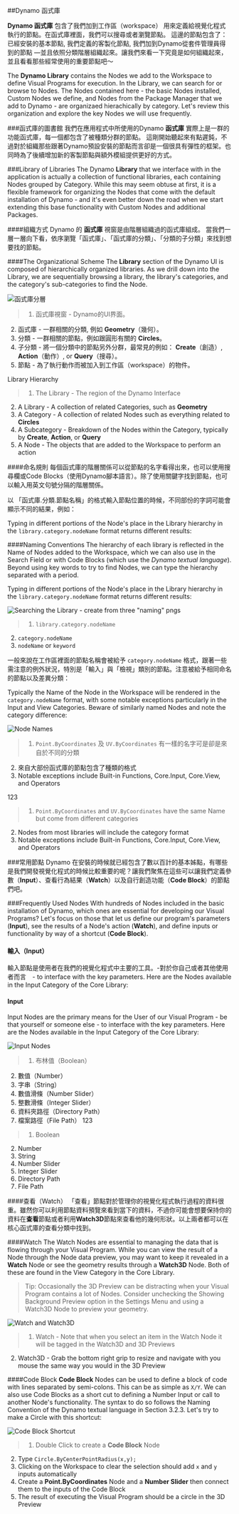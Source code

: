 ##Dynamo 函式庫

**Dynamo 函式庫** 包含了我們加到工作區（workspace） 用來定義給視覺化程式執行的節點。在函式庫裡面，我們可以搜尋或者瀏覽節點。
這邊的節點包含了：已經安裝的基本節點, 我們定義的客製化節點, 我們加到Dynamo從套件管理員得到的節點 —並且依照分類階層組織起來。讓我們來看一下究竟是如何組織起來，並且看看那些經常使用的重要節點吧～

The **Dynamo Library** contains the Nodes we add to the Workspace to define Visual Programs for execution. In the Library, we can search for or browse to Nodes. The Nodes contained here - the basic Nodes installed, Custom Nodes we define, and Nodes from the Package Manager that we add to Dynamo - are organizaed hierachically by category. Let's review this organization and explore the key Nodes we will use frequently.

###函式庫的圖書館
我們在應用程式中所使用的Dynamo **函式庫** 實際上是一群的功能函式庫，每一個都包含了被種類分群的節點。 這剛開始聽起來有點遲鈍，不過對於組織那些跟著Dynamo預設安裝的節點而言卻是一個很具有彈性的框架。也同時為了後續增加新的客製節點與額外模組提供更好的方式。

###Library of Libraries
The Dynamo **Library** that we interface with in the application is actually a collection of functional libraries, each containing Nodes grouped by Category. While this may seem obtuse at first, it is a flexible framework for organizing the Nodes that come with the default installation of Dynamo - and it's even better down the road when we start extending this base functionality with Custom Nodes and additional Packages.

####組織方式
Dynamo 的 **函式庫** 視窗是由階層組織過的函式庫組成。 當我們一層一層向下看，依序瀏覽「函式庫」、「函式庫的分類」、「分類的子分類」來找到想要找的節點。

####The Organizational Scheme
The **Library** section of the Dynamo UI is composed of hierarchically organized libraries. As we drill down into the Library, we are sequentially browsing a library, the library's categories, and the category's sub-categories to find the Node.

![函式庫分層](images/3-3/00-LibraryBrowsing.png)
> 1. 函式庫視窗 - Dynamo的UI界面。
2. 函式庫 - 一群相關的分類, 例如 **Geometry**（幾何）。
3. 分類 - 一群相關的節點，例如跟圓形有關的 **Circles**。
4. 子分類 - 將一個分類中的節點另外分群，最常見的例如： **Create**（創造）, **Action**（動作）, or **Query**（搜尋）。
5. 節點 - 為了執行動作而被加入到工作區（workspace）的物件。

Library Hierarchy
> 1. The Library - The region of the Dynamo Interface
2. A Library - A collection of related Categories, such as **Geometry**
3. A Category - A collection of related Nodes such as everything related to **Circles**
4. A Subcategory - Breakdown of the Nodes within the Category, typically by **Create**, **Action**, or **Query**
5. A Node - The objects that are added to the Workspace to perform an action

####命名規則
每個函式庫的階層關係可以從節點的名字看得出來，也可以使用搜尋欄或Code Blocks（使用Dynamo腳本語言）。除了使用關鍵字找到節點，也可以輸入用英文句號分隔的階層關係。

以 「函式庫.分類.節點名稱」的格式輸入節點位置的時候，不同部份的字詞可能會顯示不同的結果，例如：

Typing in different portions of the Node's place in the Library hierarchy in the ```library.category.nodeName``` format returns different results:

####Naming Conventions
The hierarchy of each library is reflected in the Name of Nodes added to the Workspace, which we can also use in the Search Field or with Code Blocks (which use the *Dynamo textual language*). Beyond using key words to try to find Nodes, we can type the hierarchy separated with a period.

Typing in different portions of the Node's place in the Library hierarchy in the ```library.category.nodeName``` format returns different results:

![Searching the Library - create from three "naming" pngs](images/3-3/01-LibrarySearching.png)

> 1. ```library.category.nodeName```
2. ```category.nodeName```
3. ```nodeName``` or ```keyword```



一般來說在工作區裡面的節點名稱會被給予 ```category.nodeName``` 格式，跟著一些需注意的例外狀況，特別是「輸入」與「檢視」類別的節點。注意被給予相同命名的節點以及差異分類：
	

Typically the Name of the Node in the Workspace will be rendered in the ```category.nodeName``` format, with some notable exceptions particularly in the Input and View Categories. Beware of similarly named Nodes and note the category difference:

![Node Names](images/3-3/02-NodeNames.png)

> 1. ```Point.ByCoordinates``` 及 ```UV.ByCoordinates``` 有一樣的名字可是卻是來自於不同的分類
2. 來自大部份函式庫的節點包含了種類的格式
3. Notable exceptions include Built-in Functions, Core.Input, Core.View, and Operators


123

> 1. ```Point.ByCoordinates``` and ```UV.ByCoordinates``` have the same Name but come from different categories
2. Nodes from most libraries will include the category format
3. Notable exceptions include Built-in Functions, Core.Input, Core.View, and Operators

###常用節點
Dynamo 在安裝的時候就已經包含了數以百計的基本姊點，有哪些是我們開發視覺化程式的時候比較重要的呢？讓我們聚焦在這些可以讓我們定義參數（**Input**）、查看行為結果（**Watch**）以及自行創造功能（**Code Block**）的節點們吧。

###Frequently Used Nodes
With hundreds of Nodes included in the basic installation of Dynamo, which ones are essential for developing our Visual Programs? Let's focus on those that let us define our program's parameters (**Input**), see the results of a Node's action (**Watch**), and define inputs or functionality by way of a shortcut (**Code Block**).

#### 輸入（Input）
輸入節點是使用者在我們的視覺化程式中主要的工具。-對於你自己或者其他使用者而言　- to interface with the key parameters. Here are the Nodes available in the Input Category of the Core Library:

#### Input
Input Nodes are the primary means for the User of our Visual Program - be that yourself or someone else - to interface with the key parameters. Here are the Nodes available in the Input Category of the Core Library:

![Input Nodes](images/3-3/03-InputNodes.png)
> 1. 布林值（Boolean）
2. 數值（Number）
3. 字串（String）
4. 數值滑條（Number Slider）
5. 整數滑條（Integer Slider）
6. 資料夾路徑（Directory Path）
7. 檔案路徑（File Path）
123
> 1. Boolean
2. Number
3. String
4. Number Slider
5. Integer Slider
6. Directory Path
7. File Path

####查看（Watch）
「查看」節點對於管理你的視覺化程式執行過程的資料很重。雖然你可以利用節點資料預覽來看到當下的資料，不過你可能會想要保持你的資料在**查看**節點或者利用**Watch3D**節點來查看他的幾何形狀。以上兩者都可以在核心函式庫的查看分類中找到。

####Watch
The Watch Nodes are essential to managing the data that is flowing through your Visual Program. While you can view the result of a Node through the Node data preview, you may want to keep it revealed in a **Watch** Node or see the geometry results through a **Watch3D** Node. Both of these are found in the View Category in the Core Library.


> Tip: Occasionally the 3D Preview can be distracting when your Visual Program contains a lot of Nodes. Consider unchecking the Showing Background Preview option in the Settings Menu and using a Watch3D Node to preview your geometry.

![Watch and Watch3D](images/3-3/04-WatchNodes.png)

> 1. Watch - Note that when you select an item in the Watch Node it will be tagged in the Watch3D and 3D Previews
2. Watch3D - Grab the bottom right grip to resize and navigate with you mouse the same way you would in the 3D Preview

####Code Block
**Code Block** Nodes can be used to define a block of code with lines separated by semi-colons. This can be as simple as ```X/Y```. We can also use Code Blocks as a short cut to defining a Number Input or call to another Node's functionality. The syntax to do so follows the Naming Convention of the Dynamo textual language in Section 3.2.3. Let's try to make a Circle with this shortcut:

![Code Block Shortcut](images/3-3/05-CodeBlock.png)

>1. Double Click to create a **Code Block** Node
2. Type ```Circle.ByCenterPointRadius(x,y);```
3. Clicking on the Workspace to clear the selection should add ```x``` and ```y``` inputs automatically
4. Create a **Point.ByCoordinates** Node and a **Number Slider** then connect them to the inputs of the Code Block
5. The result of executing the Visual Program should be a circle in the 3D Preview



